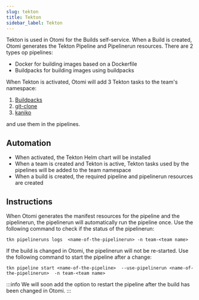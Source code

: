 ```yaml
---
slug: tekton
title: Tekton
sidebar_label: Tekton
---
```


Tekton is used in Otomi for the Builds self-service. When a Build is created, Otomi generates the Tekton Pipeline and Pipelinerun resources. There are 2 types op pipelines:

- Docker for building images based on a Dockerfile
- Buildpacks for building images using buildpacks

When Tekton is activated, Otomi will add 3 Tekton tasks to the team's namespace:

1. [Buildpacks](https://github.com/tektoncd/catalog/tree/main/task/buildpacks/0.6)
2. [git-clone](https://github.com/tektoncd/catalog/tree/main/task/git-clone/0.9)
3. [kaniko](https://github.com/tektoncd/catalog/tree/main/task/kaniko/0.6)

and use them in the pipelines.

## Automation

- When activated, the Tekton Helm chart will be installed
- When a team is created and Tekton is active, Tekton tasks used by the pipelines will be added to the team namespace 
- When a build is created, the required pipeline and pipelinerun resources are created

## Instructions

When Otomi generates the manifest resources for the pipeline and the pipelinerun, the pipelinerun will automatically run the pipeline once. Use the following command to check if the status of the pipelinerun:

```
tkn pipelineruns logs  <name-of-the-pipelinerun> -n team-<team name>
```

If the build is changed in Otomi, the pipelinerun will not be re-started. Use the following command to start the pipeline after a change:

```
tkn pipeline start <name-of-the-pipeline>  --use-pipelinerun <name-of-the-pipelinerun>  -n team-<team name>
```

:::info
We will soon add the option to restart the pipeline after the build has been changed in Otomi.
:::